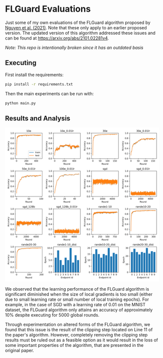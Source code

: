 # FLGuard Evaluations

Just some of my own evaluations of the FLGuard algorithm proposed by [Nguyen et al. (2021)](https://arxiv.org/abs/2101.02281v2).
Note that these only apply to an earlier proposed version. The updated version of this algorithm addressed these issues and can be found at https://arxiv.org/abs/2101.02281v4.

*Note: This repo is intentionally broken since it has an outdated basis*

## Executing

First install the requirements:
```sh
pip install -r requirements.txt
```

Then the main experiments can be run with:
```sh
python main.py
```


## Results and Analysis

![FLGuard Evaluation Results](/plot.png)

We observed that the learning performance of the FLGuard algorithm is significant diminished when the size of local gradients is too
small (either due to small learning rate or small number of local training epochs). For example, in the case of SGD with a learning rate
of 0.01 on the MNIST dataset, the FLGuard algorithm only attains an accuracy of approximately 10% despite executing for 5000 global rounds.

Through experimentation on altered forms of the FLGuard algorithm, we found that this issue is the result of the clipping step located on
Line 11 of the paper's algorithm. However, completely removing the clipping step results must be ruled out as a feasible option as it would result in the loss
of some important properties of the algorithm, that are presented in the original paper.
